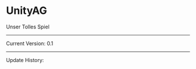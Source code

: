 # UnityAG
Unser Tolles Spiel

________________________
Current Version: 0.1
________________________

Update History:
